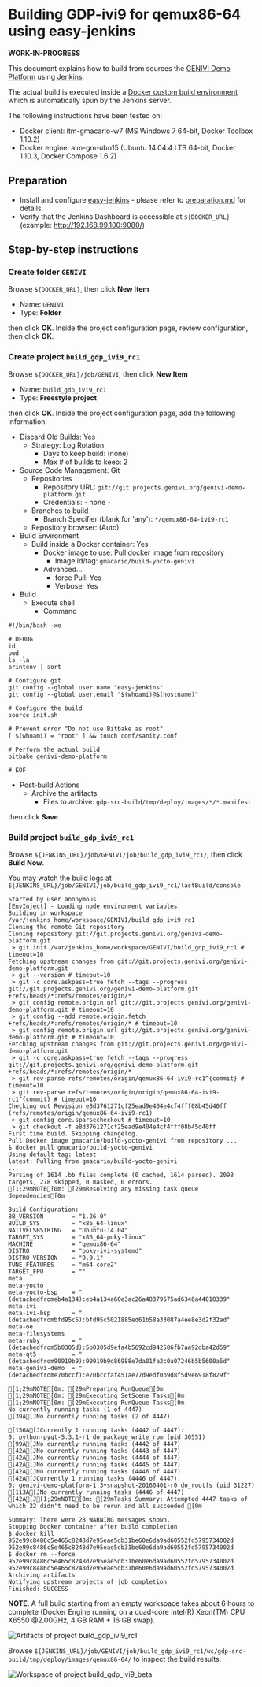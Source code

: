 # Building GDP-ivi9 for qemux86-64 using easy-jenkins

**WORK-IN-PROGRESS**

<!-- (2016-04-01 16:00 CEST) -->

This document explains how to build from sources the [GENIVI Demo Platform](https://at.projects.genivi.org/wiki/x/aoCw) using [Jenkins](https://jenkins-ci.org/).

The actual build is executed inside a [Docker custom build environment](https://wiki.jenkins-ci.org/display/JENKINS/CloudBees+Docker+Custom+Build+Environment+Plugin) which is automatically spun by the Jenkins server.

The following instructions have been tested on:

* Docker client: itm-gmacario-w7 (MS Windows 7 64-bit, Docker Toolbox 1.10.2)
* Docker engine: alm-gm-ubu15 (Ubuntu 14.04.4 LTS 64-bit, Docker 1.10.3, Docker Compose 1.6.2)

## Preparation

* Install and configure [easy-jenkins](https://github.com/gmacario/easy-jenkins) - please refer to [preparation.md](https://github.com/gmacario/easy-jenkins/blob/master/docs/preparation.md) for details.
* Verify that the Jenkins Dashboard is accessible at `${DOCKER_URL}` (example: http://192.168.99.100:9080/)

## Step-by-step instructions

### Create folder `GENIVI`

Browse `${DOCKER_URL}`, then click **New Item**

* Name: `GENIVI`
* Type: **Folder**

then click **OK**. Inside the project configuration page, review configuration, then click **OK**.

### Create project `build_gdp_ivi9_rc1`

<!-- (2016-04-01 16:07 CEST) -->

Browse `${DOCKER_URL}/job/GENIVI`, then click **New Item**

* Name: `build_gdp_ivi9_rc1`
* Type: **Freestyle project**

then click **OK**. Inside the project configuration page, add the following information:

* Discard Old Builds: Yes
  - Strategy: Log Rotation
    - Days to keep build: (none)
    - Max # of builds to keep: 2
* Source Code Management: Git
  - Repositories
    - Repository URL: `git://git.projects.genivi.org/genivi-demo-platform.git`
    - Credentials: - none -
  - Branches to build
    - Branch Specifier (blank for 'any'): `*/qemux86-64-ivi9-rc1`
  - Repository browser: (Auto)
* Build Environment
  - Build inside a Docker container: Yes
    - Docker image to use: Pull docker image from repository
      - Image id/tag: `gmacario/build-yocto-genivi`
    - Advanced...
      - force Pull: Yes
      - Verbose: Yes
* Build
  - Execute shell
    - Command

```
#!/bin/bash -xe

# DEBUG
id
pwd
ls -la
printenv | sort

# Configure git
git config --global user.name "easy-jenkins"
git config --global user.email "$(whoami)@$(hostname)"

# Configure the build
source init.sh

# Prevent error "Do not use Bitbake as root"
[ $(whoami) = "root" ] && touch conf/sanity.conf

# Perform the actual build
bitbake genivi-demo-platform

# EOF
```

* Post-build Actions
  - Archive the artifacts
    - Files to archive: `gdp-src-build/tmp/deploy/images/*/*.manifest`

then click **Save**.

### Build project `build_gdp_ivi9_rc1`

Browse `${JENKINS_URL}/job/GENIVI/job/build_gdp_ivi9_rc1/`, then click **Build Now**.

You may watch the build logs at `${JENKINS_URL}/job/GENIVI/job/build_gdp_ivi9_rc1/lastBuild/console`

<!-- (2016-04-01 16:10 CEST) http://alm-gm-ubu15.solarma.it:9080/job/GENIVI/job/build_gdp_ivi9_rc1/1/console -->

```
Started by user anonymous
[EnvInject] - Loading node environment variables.
Building in workspace /var/jenkins_home/workspace/GENIVI/build_gdp_ivi9_rc1
Cloning the remote Git repository
Cloning repository git://git.projects.genivi.org/genivi-demo-platform.git
 > git init /var/jenkins_home/workspace/GENIVI/build_gdp_ivi9_rc1 # timeout=10
Fetching upstream changes from git://git.projects.genivi.org/genivi-demo-platform.git
 > git --version # timeout=10
 > git -c core.askpass=true fetch --tags --progress git://git.projects.genivi.org/genivi-demo-platform.git +refs/heads/*:refs/remotes/origin/*
 > git config remote.origin.url git://git.projects.genivi.org/genivi-demo-platform.git # timeout=10
 > git config --add remote.origin.fetch +refs/heads/*:refs/remotes/origin/* # timeout=10
 > git config remote.origin.url git://git.projects.genivi.org/genivi-demo-platform.git # timeout=10
Fetching upstream changes from git://git.projects.genivi.org/genivi-demo-platform.git
 > git -c core.askpass=true fetch --tags --progress git://git.projects.genivi.org/genivi-demo-platform.git +refs/heads/*:refs/remotes/origin/*
 > git rev-parse refs/remotes/origin/qemux86-64-ivi9-rc1^{commit} # timeout=10
 > git rev-parse refs/remotes/origin/origin/qemux86-64-ivi9-rc1^{commit} # timeout=10
Checking out Revision e8d3761271cf25ead9e404e4cf4fff08b45d40ff (refs/remotes/origin/qemux86-64-ivi9-rc1)
 > git config core.sparsecheckout # timeout=10
 > git checkout -f e8d3761271cf25ead9e404e4cf4fff08b45d40ff
First time build. Skipping changelog.
Pull Docker image gmacario/build-yocto-genivi from repository ...
$ docker pull gmacario/build-yocto-genivi
Using default tag: latest
latest: Pulling from gmacario/build-yocto-genivi
...
Parsing of 1614 .bb files complete (0 cached, 1614 parsed). 2098 targets, 278 skipped, 0 masked, 0 errors.
[1;29mNOTE[0m: [29mResolving any missing task queue dependencies[0m

Build Configuration:
BB_VERSION        = "1.26.0"
BUILD_SYS         = "x86_64-linux"
NATIVELSBSTRING   = "Ubuntu-14.04"
TARGET_SYS        = "x86_64-poky-linux"
MACHINE           = "qemux86-64"
DISTRO            = "poky-ivi-systemd"
DISTRO_VERSION    = "9.0.1"
TUNE_FEATURES     = "m64 core2"
TARGET_FPU        = ""
meta              
meta-yocto        
meta-yocto-bsp    = "(detachedfromeb4a134):eb4a134a60e3ac26a48379675ad6346a44010339"
meta-ivi          
meta-ivi-bsp      = "(detachedfrombfd95c5):bfd95c5021885ed61b58a33087a4ee8e3d2f32ad"
meta-oe           
meta-filesystems  
meta-ruby         = "(detachedfrom5b0305d):5b0305d9efa4b5692cd942586fb7aa92dba42d59"
meta-qt5          = "(detachedfrom90919b9):90919b9d86988e7da01fa2c0a07246b5b5600a5d"
meta-genivi-demo  = "(detachedfrome70bccf):e70bccfaf451ae77d9edf0b9d8f5d9e6918f829f"

[1;29mNOTE[0m: [29mPreparing RunQueue[0m
[1;29mNOTE[0m: [29mExecuting SetScene Tasks[0m
[1;29mNOTE[0m: [29mExecuting RunQueue Tasks[0m
No currently running tasks (1 of 4447)
[39A[JNo currently running tasks (2 of 4447)
...
[156A[JCurrently 1 running tasks (4442 of 4447):
0: python-pyqt-5.3.1-r1 do_package_write_rpm (pid 30551)
[99A[JNo currently running tasks (4442 of 4447)
[42A[JNo currently running tasks (4443 of 4447)
[42A[JNo currently running tasks (4444 of 4447)
[42A[JNo currently running tasks (4445 of 4447)
[42A[JNo currently running tasks (4446 of 4447)
[42A[JCurrently 1 running tasks (4446 of 4447):
0: genivi-demo-platform-1.3+snapshot-20160401-r0 do_rootfs (pid 31227)
[113A[JNo currently running tasks (4446 of 4447)
[42A[J[1;29mNOTE[0m: [29mTasks Summary: Attempted 4447 tasks of which 22 didn't need to be rerun and all succeeded.[0m

Summary: There were 28 WARNING messages shown.
Stopping Docker container after build completion
$ docker kill 952e99c8486c5e465c8248d7e95eae5db31be60e6da9ad60552fd5795734002d
952e99c8486c5e465c8248d7e95eae5db31be60e6da9ad60552fd5795734002d
$ docker rm --force 952e99c8486c5e465c8248d7e95eae5db31be60e6da9ad60552fd5795734002d
952e99c8486c5e465c8248d7e95eae5db31be60e6da9ad60552fd5795734002d
Archiving artifacts
Notifying upstream projects of job completion
Finished: SUCCESS
```

**NOTE**: A full build starting from an empty workspace takes about 6 hours to complete (Docker Engine running on a quad-core Intel(R) Xeon(TM) CPU X6550 @2.00GHz, 4 GB RAM + 16 GB swap).

![Artifacts of project build_gdp_ivi9_rc1](images/capture-20160404-0957.png)

Browse `${JENKINS_URL}/job/GENIVI/job/build_gdp_ivi9_rc1/ws/gdp-src-build/tmp/deploy/images/qemux86-64/` to inspect the build results.

![Workspace of project build_gdp_ivi9_beta](images/capture-20160404-0958.png)

<!-- EOF -->
